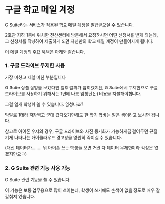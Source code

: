 # 구글 학교 메일 계정

G Suite라는 서비스가 적용된 학교 메일 계정을 발급받으실 수 있습니다.



2호관 지하 1층에 위치한 전산센터에 방문해서 요청하시면 어떤 신청서를 받게 되는데, 그 신청서를 작성하여 제출하게 되면 자신만의 학교 메일 계정이 만들어지게 됩니다.



이 메일 계정의 주요 혜택은 아래와 같습니다.







### 1. 구글 드라이브 무제한 사용

가장 미쳤고 제일 미친 부분입니다.

G Suite 상품 설명을 보았다면 얼추 갈피가 잡히겠지만, G Suite에서 무제한으로 구글 드라이브를 사용하기 위해서는 1년에 나름 엄청난(;;) 비용을 지불해야합니다.



그걸 일개 학생이 쓸 수 있습니다. 엄청나죠?

막말로 1테라 저장찍고 군대 갔다오기만해도 한 학기 학비는 벌은 샘이라고 보시면 됩니다.



참고로 아이폰 유저의 경우, 구글 드라이브와 사진 동기화가 가능하게끔 걸어두면 끈질기게 나타나는 아이클라우드 경고창을 영원히 죽이실 수 있습니다.

(대신 데이터가........ 뭐 아이폰 쓰는 학생들 보면 거진 다 데이터 무제한이라 걱정은 없겠지만요ㅋ)





### 2. G Suite 관련 기능 사용 가능

G Suite 관련 기능을 쓸 수 있습니다.

이 기능은 보통 업무용으로 많이 쓰이는데, 학생이 쓰기에도 손색이 없을 정도로 매우 잘 갖춰져 있습니다.



